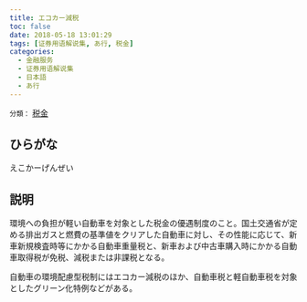 ```yaml
---
title: エコカー減税
toc: false
date: 2018-05-18 13:01:29
tags: [证券用语解说集, あ行, 税金]
categories:
  - 金融服务
  - 证券用语解说集
  - 日本語
  - あ行
---
```


`分類：` [税金](/tags/税金/)

## ひらがな

えこかーげんぜい

## 説明

環境への負担が軽い自動車を対象とした税金の優遇制度のこと。国土交通省が定める排出ガスと燃費の基準値をクリアした自動車に対し、その性能に応じて、新車新規検査時等にかかる自動車重量税と、新車および中古車購入時にかかる自動車取得税が免税、減税または非課税となる。

自動車の環境配慮型税制にはエコカー減税のほか、自動車税と軽自動車税を対象としたグリーン化特例などがある。
